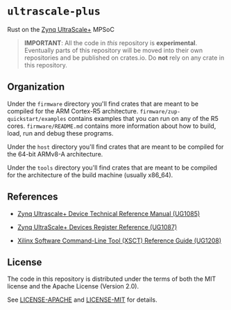 # `ultrascale-plus`

Rust on the [Zynq
UltraScale+](https://www.xilinx.com/products/silicon-devices/soc/zynq-ultrascale-mpsoc.html)
MPSoC

> **IMPORTANT**: All the code in *this* repository is **experimental**.
> Eventually parts of this repository will be moved into their own repositories
> and be published on crates.io. Do **not** rely on any crate in this
> repository.

## Organization

Under the `firmware` directory you'll find crates that are meant to be compiled
for the ARM Cortex-R5 architecture. `firmware/zup-quickstart/examples` contains
examples that you can run on any of the R5 cores. `firmware/README.md` contains
more information about how to build, load, run and debug these programs.

Under the `host` directory you'll find crates that are meant to be compiled for
the 64-bit ARMv8-A architecture.

Under the `tools` directory you'll find crates that are meant to be compiled for
the architecture of the build machine (usually x86_64).

## References

- [Zynq Ultrascale+ Device Technical Reference Manual (UG1085)][trm]

[trm]: https://www.xilinx.com/support/documentation/user_guides/ug1085-zynq-ultrascale-trm.pdf

- [Zynq UltraScale+ Devices Register Reference (UG1087)][rr]

[rr]: https://www.xilinx.com/html_docs/registers/ug1087/ug1087-zynq-ultrascale-registers.html

- [Xilinx Software Command-Line Tool (XSCT) Reference Guide (UG1208)][xsct]

[xsct]: https://www.xilinx.com/support/documentation/sw_manuals/xilinx2016_2/ug1208-xsct-reference-guide.pdf

## License

The code in this repository is distributed under the terms of both the MIT
license and the Apache License (Version 2.0).

See [LICENSE-APACHE](LICENSE-APACHE) and [LICENSE-MIT](LICENSE-MIT) for details.
